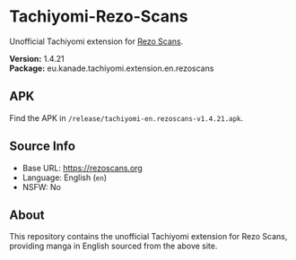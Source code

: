 # Tachiyomi-Rezo-Scans

Unofficial Tachiyomi extension for [Rezo Scans](https://rezoscans.com).

**Version:** 1.4.21  
**Package:** eu.kanade.tachiyomi.extension.en.rezoscans

## APK
Find the APK in `/release/tachiyomi-en.rezoscans-v1.4.21.apk`.

## Source Info
- Base URL: https://rezoscans.org
- Language: English (`en`)
- NSFW: No

## About
This repository contains the unofficial Tachiyomi extension for Rezo Scans, providing manga in English sourced from the above site.
